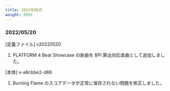 ```yaml
---
title: 2022年05月
weight: 9991
---
```


### 2022/05/20

[定義ファイル] v20220520

1. PLATFORM 4 Beat Showcase の新曲を BPI 算出対応楽曲として追加しました。

[本体] v-a8cbbe2-d86

1. Burning Flame のスコアデータが正常に保存されない問題を修正しました。